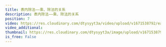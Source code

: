 ```yaml
---
title: 表内除法——乘、除法的关系
description: 表内除法——乘、除法的关系
position: 7
video: https://res.cloudinary.com/dtysyyt3a/video/upload/v1671538792/easymath/2年级下/02单元表内除法（一）/wu5e49dua0tzwrky9vip.mp4
video_additional: 
thumbnail: https://res.cloudinary.com/dtysyyt3a/image/upload/v1671538794/easymath/2年级下/02单元表内除法（一）/em01vvf1kwlfm3tijik8.png
is_free: False
---
```

